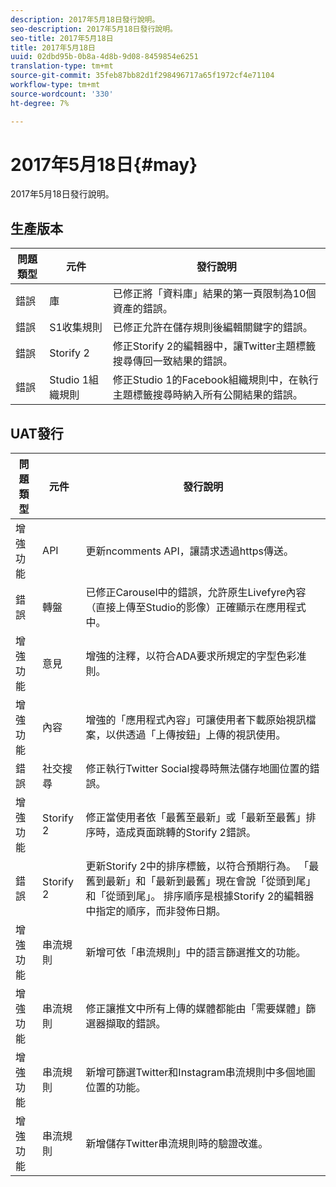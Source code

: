 ```yaml
---
description: 2017年5月18日發行說明。
seo-description: 2017年5月18日發行說明。
seo-title: 2017年5月18日
title: 2017年5月18日
uuid: 02dbd95b-0b8a-4d8b-9d08-8459854e6251
translation-type: tm+mt
source-git-commit: 35feb87bb82d1f298496717a65f1972cf4e71104
workflow-type: tm+mt
source-wordcount: '330'
ht-degree: 7%

---
```



# 2017年5月18日{#may}

2017年5月18日發行說明。

## 生產版本

| **問題類型** | **元件** | **發行說明** |
|---|---|---|
| 錯誤 | 庫 | 已修正將「資料庫」結果的第一頁限制為10個資產的錯誤。 |
| 錯誤 | S1收集規則 | 已修正允許在儲存規則後編輯關鍵字的錯誤。 |
| 錯誤 | Storify 2 | 修正Storify 2的編輯器中，讓Twitter主題標籤搜尋傳回一致結果的錯誤。 |
| 錯誤 | Studio 1組織規則 | 修正Studio 1的Facebook組織規則中，在執行主題標籤搜尋時納入所有公開結果的錯誤。 |

## UAT發行

| **問題類型** | **元件** | **發行說明** |
|---|---|---|
| 增強功能 | API | 更新ncomments API，讓請求透過https傳送。 |
| 錯誤 | 轉盤 | 已修正Carousel中的錯誤，允許原生Livefyre內容（直接上傳至Studio的影像）正確顯示在應用程式中。 |
| 增強功能 | 意見 | 增強的注釋，以符合ADA要求所規定的字型色彩准則。 |
| 增強功能 | 內容 | 增強的「應用程式內容」可讓使用者下載原始視訊檔案，以供透過「上傳按鈕」上傳的視訊使用。 |
| 錯誤 | 社交搜尋 | 修正執行Twitter Social搜尋時無法儲存地圖位置的錯誤。 |
| 增強功能 | Storify 2 | 修正當使用者依「最舊至最新」或「最新至最舊」排序時，造成頁面跳轉的Storify 2錯誤。 |
| 錯誤 | Storify 2 | 更新Storify 2中的排序標籤，以符合預期行為。 「最舊到最新」和「最新到最舊」現在會說「從頭到尾」和「從頭到尾」。 排序順序是根據Storify 2的編輯器中指定的順序，而非發佈日期。 |
| 增強功能 | 串流規則 | 新增可依「串流規則」中的語言篩選推文的功能。 |
| 增強功能 | 串流規則 | 修正讓推文中所有上傳的媒體都能由「需要媒體」篩選器擷取的錯誤。 |
| 增強功能 | 串流規則 | 新增可篩選Twitter和Instagram串流規則中多個地圖位置的功能。 |
| 增強功能 | 串流規則 | 新增儲存Twitter串流規則時的驗證改進。 |

